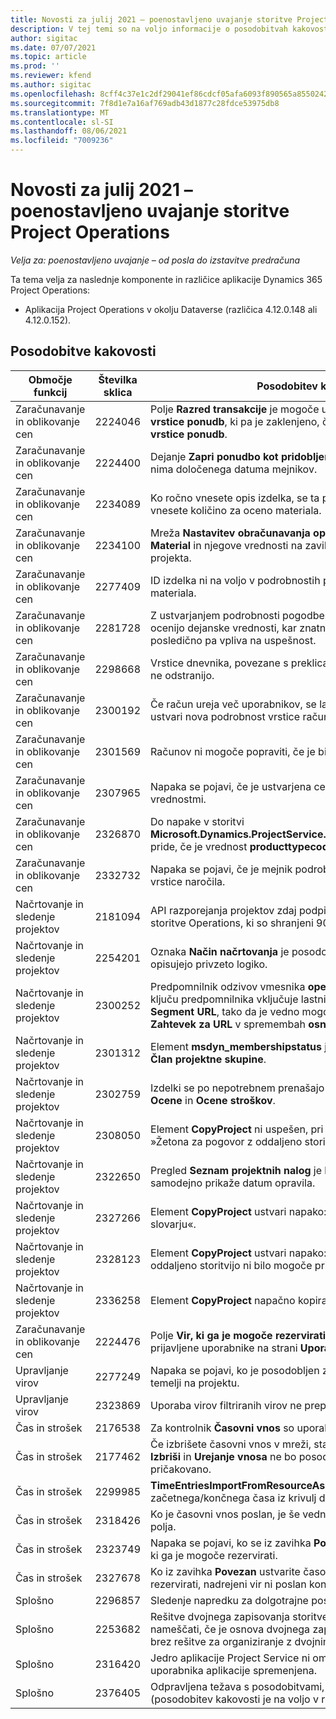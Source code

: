 ```yaml
---
title: Novosti za julij 2021 – poenostavljeno uvajanje storitve Project Operations
description: V tej temi so na voljo informacije o posodobitvah kakovosti, ki so na razpolago v julijski (2021) izdaji poenostavljenega uvajanja storitve Project Operations.
author: sigitac
ms.date: 07/07/2021
ms.topic: article
ms.prod: ''
ms.reviewer: kfend
ms.author: sigitac
ms.openlocfilehash: 8cff4c37e1c2df29041ef86cdcf05afa6093f890565a855024202e87fd533ea5
ms.sourcegitcommit: 7f8d1e7a16af769adb43d1877c28fdce53975db8
ms.translationtype: MT
ms.contentlocale: sl-SI
ms.lasthandoff: 08/06/2021
ms.locfileid: "7009236"
---
```

# <a name="whats-new-july-2021---project-operations-lite-deployment"></a>Novosti za julij 2021 – poenostavljeno uvajanje storitve Project Operations

_Velja za: poenostavljeno uvajanje – od posla do izstavitve predračuna_

Ta tema velja za naslednje komponente in različice aplikacije Dynamics 365 Project Operations:

  - Aplikacija Project Operations v okolju Dataverse (različica 4.12.0.148 ali 4.12.0.152).

## <a name="quality-updates"></a>Posodobitve kakovosti
| **Območje funkcij**              | **Številka sklica** | **Posodobitev kakovosti**                                                                                                                                                                                             |
|-------------------------------|----------------------|----------------------------------------------------------------------------------------------------------------------------------------------------------------------------------------------------------------|
| Zaračunavanje in oblikovanje cen           | 2224046              | Polje **Razred transakcije** je mogoče urejati na zavihku **Podrobnosti vrstice ponudb**, ki pa je zaklenjeno, če delate na strani **Podrobnosti vrstice ponudb**.                                                                     |
| Zaračunavanje in oblikovanje cen           | 2224400              | Dejanje **Zapri ponudbo kot pridobljeno** ni uspešno, ko ponudba nima določenega datuma mejnikov.                                                                                                                                    |
| Zaračunavanje in oblikovanje cen           | 2234089              | Ko ročno vnesete opis izdelka, se ta počisti, in sicer potem, ko vnesete količino za oceno materiala.                                                                                                                         |
| Zaračunavanje in oblikovanje cen           | 2234100              | Mreža **Nastavitev obračunavanja opravil** ne vključuje stolpca **Material** in njegove vrednosti na zavihku **Obračunavanje opravil** projekta.                                                                                                       |
| Zaračunavanje in oblikovanje cen           | 2277409              | ID izdelka ni na voljo v podrobnostih pogodbe za vrstico z vrsto materiala.                                                                                                                                        |
| Zaračunavanje in oblikovanje cen           | 2281728              | Z ustvarjanjem podrobnosti pogodbe se po nepotrebnem ponovno ocenijo dejanske vrednosti, kar znatno poveča količino podatkov, posledično pa vpliva na uspešnost.                                                                                |
| Zaračunavanje in oblikovanje cen           | 2298668              | Vrstice dnevnika, povezane s preklicanimi in izbrisanimi stroški, se ne odstranijo.                                                                                                                                     |
| Zaračunavanje in oblikovanje cen           | 2300192              | Če račun ureja več uporabnikov, se lahko na potrjenem računu ustvari nova podrobnost vrstice računa.                                                                                   |
| Zaračunavanje in oblikovanje cen           | 2301569              | Računov ni mogoče popraviti, če je bil zadržan znesek v višini 0 \$.                                                                                                                                        |
| Zaračunavanje in oblikovanje cen           | 2307965              | Napaka se pojavi, če je ustvarjena cena kategorije z manjkajočimi vrednostmi.                                                                                                                           |
| Zaračunavanje in oblikovanje cen           | 2326870              | Do napake v storitvi **Microsoft.Dynamics.ProjectService.Plugins.PostInvoiceLineDelete** pride, če je vrednost **producttypecode** enaka nič.                                                                            |
| Zaračunavanje in oblikovanje cen           | 2332732              | Napaka se pojavi, če je mejnik podrobnosti pogodbe ustvarjen brez vrstice naročila.                                                                                                                |
| Načrtovanje in sledenje projektov | 2181094              | API razporejanja projektov zdaj podpira dnevnike PSS in dnevnike storitve Operations, ki so shranjeni 90 dni.                                                                                                                  |
| Načrtovanje in sledenje projektov | 2254201              | Oznaka **Način načrtovanja** je posodobljena s podrobnostmi, ki opisujejo privzeto logiko.                                                                                                                                      |
| Načrtovanje in sledenje projektov | 2300252              | Predpomnilnik odzivov vmesnika **openProject** je posodobljen in v ključu predpomnilnika vključuje lastnika žetona **osnovni URL** in **Segment URL**, tako da je vedno mogoče ponovno ustvariti možnost **Zahtevek za URL** v spremembah **osnovni URL**. |
| Načrtovanje in sledenje projektov | 2301312              | Element **msdyn_membershipstatus** je bil odstranjen iz pogleda **Član projektne skupine**.                                                                                                                                        |
| Načrtovanje in sledenje projektov | 2302759              | Izdelki se po nepotrebnem prenašajo na zavihke **Dodelitve vira**, **Ocene** in **Ocene stroškov**.                                                                                                        |
| Načrtovanje in sledenje projektov | 2308050              | Element **CopyProject** ni uspešen, pri čemer se prikaže napaka: »Žetona za pogovor z oddaljeno storitvijo ni bilo mogoče pridobiti«.                                                                                                                           |
| Načrtovanje in sledenje projektov | 2322650              | Pregled **Seznam projektnih nalog** je bil posodobljen tako, da samodejno prikaže datum opravila.                                                                                                            |
| Načrtovanje in sledenje projektov | 2327266              | Element **CopyProject** ustvari napako: »Ključa ni mogoče najti v slovarju«.                                                                                                      |
| Načrtovanje in sledenje projektov | 2328123              | Element **CopyProject** ustvari napako: »Žetona za pogovor z oddaljeno storitvijo ni bilo mogoče pridobiti«.                                                                                                                          |
| Načrtovanje in sledenje projektov | 2336258              | Element **CopyProject** napačno kopira imena položajev za vire.                                                                                                                                                 |
| Zaračunavanje in oblikovanje cen           | 2224476              | Polje **Vir, ki ga je mogoče rezervirati** ni pravilno privzeto za prijavljene uporabnike na strani **Uporaba materiala**.                                                                                                            |
| Upravljanje virov           | 2277249              | Napaka se pojavi, ko je posodobljen zahtevani pogoja za vir, ki ne temelji na projektu.                                                                                                            |
| Upravljanje virov           | 2323869              | Uporaba virov filtriranih virov ne prepozna pravilno.                                                                                                                                             |
| Čas in strošek              | 2176538              | Za kontrolnik **Časovni vnos** so uporabljeni napačni operatorji filtrov.                                                                                                                                                   |
| Čas in strošek              | 2177462              | Če izbrišete časovni vnos v mreži, stanje gumbov **Pošlji**, **Prekliči**, **Izbriši** in **Urejanje vnosa** ne bo posodobljeno, kot je bilo pričakovano.                                                                                        |
| Čas in strošek              | 2299985              | **TimeEntriesImportFromResourceAssignment** ne ohrani začetnega/končnega časa iz krivulj dodelitve.                                                                                                  |
| Čas in strošek              | 2318426              | Ko je časovni vnos poslan, je še vedno mogoče urejati zaklenjena polja.                                                                                                                                   |
| Čas in strošek              | 2323749              | Napaka se pojavi, ko se iz zavihka **Povezano** ustvari strošek za vir, ki ga je mogoče rezervirati.                                                                                                      |
| Čas in strošek              | 2327678              | Ko iz zavihka **Povezan** ustvarite časovni vnos za vir, ki ga je mogoče rezervirati, nadrejeni vir ni poslan kontrolniku za časovni vnos.                                                                            |
| Splošno                       | 2296857              | Sledenje napredku za dolgotrajne posle.                                                                                                                                                                        |
| Splošno                       | 2253682              | Rešitve dvojnega zapisovanja storitve Project Operations ne smemo nameščati, če je osnova dvojnega zapisovanja nameščena v okolju brez rešitve za organiziranje z dvojnim zapisovanjem.                                                |
| Splošno                       | 2316420              | Jedro aplikacije Project Service ni omogočeno, če je poslovna enota uporabnika aplikacije spremenjena.                                                                                                                     |
| Splošno                       | 2376405              | Odpravljena težava s posodobitvami, ki jih vodi izdajatelj (posodobitev kakovosti je na voljo v različici 4.12.0.152)                                                                                                                     |

